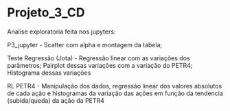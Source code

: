 # Projeto_3_CD

Analise exploratoria feita nos jupyters:

P3_jupyter - Scatter com alpha e montagem da tabela;

Teste Regressão (Jota) - Regressão linear com as variações dos parâmetros; Pairplot dessas variações com a variação do PETR4; Histograma dessas variações

RL PETR4 - Manipulação dos dados, regressão linear dos valores absolutos de cada ação e histogramas da variação das ações em função da tendencia (subida/queda) da ação da PETR4
